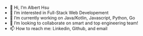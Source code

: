 - 👋 Hi, I’m Albert Hsu
- 👀 I’m interested in Full-Stack Web Developement
- 🌱 I’m currently working on Java/Kotlin, Javascript, Python, Go
- 💞️ I’m looking to collaborate on smart and top engineering team!
- 📫 How to reach me: Linkedin, Github, and email

<!---
iverson52000/iverson52000 is a ✨ special ✨ repository because its `README.md` (this file) appears on your GitHub profile.
You can click the Preview link to take a look at your changes.
--->
